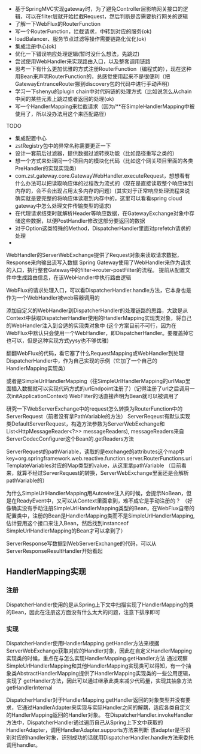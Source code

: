 * 基于SpringMVC实现gateway时，为了避免Controller层影响网关接口的逻辑，可以在filter层就开始拦截Request，然后判断是否需要执行网关的逻辑
* 了解一下WebFlux的RouterFunction
* 写一个RouterFunction，拦截请求，中转到对应的服务(ok)
* loadBalancer、服务节点过滤等操作需要链路化优化(ok)
* 集成注册中心(ok)
* 优化一下错误响应处理逻辑(暂时没什么想法，先跳过)
* 尝试使用WebHandler来实现路由入口，以及整套调用链路
* 思考一下有什么更加优雅的方式注册RouterFunction（编程式的），现在这种用Bean来声明RouterFunction的，总感觉使用起来不是很便利（把GatewayEntranceRouter挪到discovery包的代码中进行手动声明）
* 学习一下shenyu的plugin chain中对代码链的处理方式（比如说怎么从chain中间的某些元素上跳过或者返回的处理(ok)
* 写一个HandlerMapping来拦截请求（因为/**在SimpleHandlerMapping中被使用了，所以没办法用这个来匹配路径）

TODO
* 集成配置中心
* zstRegistry包中的异常名称需要更正一下
* 设计一套前后过滤器，提供数据过滤转换功能（比如路径重写之类的）
* 想一个方式来处理同一个项目内的模块化代码（比如这个网关项目里面的各类PreHandler的实现实现类）
* com.zst.gateway.core.GatewayWebHandler.executeRequest，想想看有什么办法可以把读取响应体的过程改为流式的（现在是直接读取整个响应体到内存的，会不会出现占用太多内存的问题）(其实对于正常响应处理流程来说确实就是要完整的将响应体读取到内存中的，这里可以看看spring cloud gateway中怎么处理文件传输类型的请求)
* 在代理请求结束时就解析Header等响应数据，在GatewayExchange对象中存储这些数据，以便PostHandler修改这部分要返回的数据
* 对于Option这类特殊的Method，DispatcherHandler里面对prefetch请求的处理
* 

WebHandler的ServerWebExchange提供了Request对象来读取请求数据，Response来向输出流写入数据
Spring Gateway使用了WebHandler来作为请求的入口，执行整套Gateway中的filter->router-postFilter的流程。
提前从配置文件中生成路由信息，在该WebHandler中执行路由逻辑

WebFlux的请求处理入口，可以看DispatcherHandler.handle方法，它本身也是作为一个WebHandler被web容器调用的

添加自定义的WebHandler到DispatcherHandler的处理链路的思路，大致是从Context中获取DispatcherHandler使用的HandlerMapping实现类对象，将自己的WebHandler注入到合适的实现类对象中
(这个方案目前不可行，因为在WebFlux中默认只会使用一个WebHandler，即DispatcherHandler。要覆盖掉它也可以，但是这种实现方式yysy也不够优雅)

翻翻WebFlux的代码，看它塞了什么RequestMapping或WebHandler到处理DispatcherHandler中，作为自己实现的示例（它加了一个自己的HandlerMapping实现类）

或者是SimpleUrlHandlerMapping（往SimpleUrlHandlerMapping的urlMap里面插入数据就可以实现代码方式的urlEndpoint注册了）(记得注册了url之后调用一次initApplicationContext)
WebFliter的话直接声明为Bean就可以被调用了


研究一下WebServerExchange中的request怎么转换为RouterFunction中的ServerRequest（前者没有拿PathVariable的方法）
ServerReqeust有默认实现类DefaultServerRequest，构造方法参数为ServerWebExchange和List<HttpMessageReader<?>> messageReaders), 
messageReaders来自ServerCodecConfigurer这个Bean的.getReaders方法

ServerRequest的pathVariable，读取的是exchange的attributes这个map中key=org.springframework.web.reactive.function.server.RouterFunctions.uriTemplateVariables对应的Map类型的value，从这里拿pathVariable
（目前看来，就算不经过ServerRequest的转换，ServerWebExchange里面还是会解析pathVariable的）

为什么SimpleUrlHandlerMapping用Autowire注入的时候，会提示NoBean，但是在ReadyEvent中，又可以从Context里面拿到，难不成它是手动注册的？
（好像确实没有手动注册SimpleUrlHandlerMapping类型的Bean，在WebFlux自带的配置类中，注册的Bean是HandlerMapping类而不是SimpleUrlHandlerMapping,
估计要用这个接口来注入Bean，然后找到instanceof SimpleUrlHandlerMapping的Bean才可以拿到了）

ServerResponse写数据到WebServerExchange的代码，可以从ServerResponseResultHandler开始看起

## HandlerMapping实现

### 注册
DispatcherHandler使用的是从Spring上下文中扫描实现了HandlerMapping的类的Bean，因此在注册这方面没有什么太大的问题，注意下排序即可

### 实现
DispatcherHandler使用HandlerMapping.getHandler方法来根据ServerWebExchange获取对应的Handler对象，因此在自定义HandlerMapping实现类的时候，重点在与怎么实现HandlerMapping.getHandler方法
通过观察SimpleUrlHandlerMapping和其他HandlerMapping实现类可以得知，有一个抽象类AbstractHandlerMapping提供了HandlerMapping实现类的一些公用逻辑，实现了
getHandler方法，因此可以通过继承此类来减少代码量，实现其抽象方法getHandlerInternal

DispatcherHandler对于HandlerMapping.getHandler返回的对象类型并没有要求，它通过HandlerAdapter来实现与实际Handler之间的解耦，适应各类自定义的HandlerMapping返回的Handler对象。
在DispatcherHandler.invokeHandler方法中，DispatcherHandler通过遍历自己从Spring上下文中获取的HandlerAdapter，调用HandlerAdapter.supports方法来判断
该adapter是否识别对应的handler对象，识别成功的话就用DispatcherHandler.handle方法来委托调用handler。
